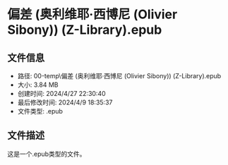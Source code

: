 ﻿# 偏差 (奥利维耶·西博尼 (Olivier Sibony)) (Z-Library).epub

## 文件信息
- 路径: 00-temp\偏差 (奥利维耶·西博尼 (Olivier Sibony)) (Z-Library).epub
- 大小: 3.84 MB
- 创建时间: 2024/4/27 22:30:40
- 最后修改时间: 2024/4/9 18:35:37
- 文件类型: .epub

## 文件描述
这是一个.epub类型的文件。


